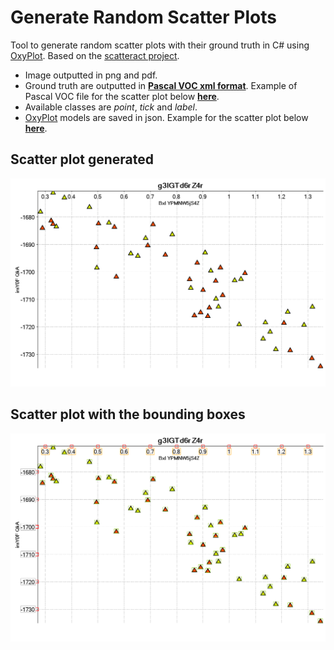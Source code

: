 # Generate Random Scatter Plots

Tool to generate random scatter plots with their ground truth in C# using [OxyPlot](https://github.com/oxyplot/oxyplot). Based on the [scatteract project](https://github.com/bloomberg/scatteract).
- Image outputted in png and pdf.
- Ground truth are outputted in [__Pascal VOC xml format__](https://www.microsoft.com/en-us/research/wp-content/uploads/2016/02/PascalVOC_IJCV2009.pdf). Example of Pascal VOC file for the scatter plot below [__here__](GenerateRandomScatter/Examples/plot_15.xml).
- Available classes are _point_, _tick_ and _label_.
- [OxyPlot](https://github.com/oxyplot/oxyplot) models are saved in json. Example for the scatter plot below [__here__](GenerateRandomScatter/Examples/plot_15_model.json).

## Scatter plot generated
![plot example](GenerateRandomScatter/Examples/plot_15.png)

## Scatter plot with the bounding boxes
![plot example bbox](GenerateRandomScatter/Examples/plot_15_bbox.png)
